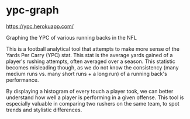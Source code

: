 # ypc-graph

https://ypc.herokuapp.com/

Graphing the YPC of various running backs in the NFL

This is a football analytical tool that attempts to make more sense of the Yards Per Carry (YPC) stat. This stat is the average yards gained of a player's rushing attempts, often averaged over a season. This statistic becomes misleading though, as we do not know the consistency (many medium runs vs. many short runs + a long run) of a running back's performance.

By displaying a histogram of every touch a player took, we can better understand how well a player is performing in a given offense. This tool is especially valuable in comparing two rushers on the same team, to spot trends and stylistic differences.
